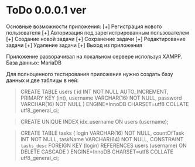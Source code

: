 # ToDo 0.0.0.1 ver 

Основные возможности приложения: 
[+] Регистрация нового пользователя
[+] Авторизация под зарегистрированным пользователем 
[+] Создание новой задачи 
[+] Сохранение задачи 
[+] Редактирование задачи 
[+] Удаление задачи 
[+] Выход из приложения  

Приложение разворачивал на локальном сервере используя XAMPP. 
База данных: MariaDB 

Для полноценного тестирования приложения нужно создать базу данных и две таблицы в ней:

> CREATE TABLE users (
  id INT NOT NULL AUTO_INCREMENT, PRIMARY KEY (int),
  username VARCHAR(16) NOT NULL,
  password VARCHAR(16) NOT NULL
>) ENGINE=InnoDB CHARSET=utf8 COLLATE utf8_general_ci; 

>CREATE UNIQUE INDEX idx_username ON users (username);

>CREATE TABLE tasks (
  login VARCHAR(16) NOT NULL,
  countOfTask INT NOT NULL,
  taskName VARCHAR(64) NOT NULL,
  CONSTRAINT `tasks_desc`
  FOREIGN KEY (login) REFERENCES users (username)
  ON DELETE CASCADE
>) ENGINE=InnoDB CHARSET=utf8 COLLATE utf8_general_ci;
